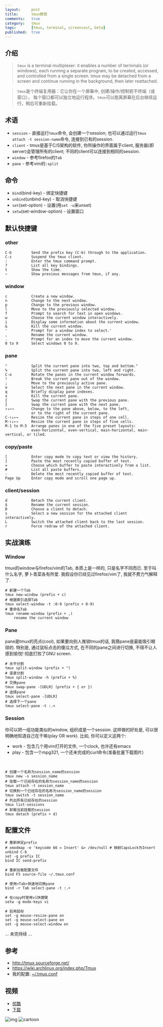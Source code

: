 ```yaml
---
layout:     post
title:      tmux教程
comments:   true
category:   tmux
tags:       [tmux, terminal, screencast, beta]
published:  true
---
```


介绍
-------
> `tmux` is a terminal multiplexer: it enables a number of terminals (or windows),
> each running a separate program, to be created, accessed, and controlled from a
> single screen. tmux may be detached from a screen and continue running in the
> background, then later reattached.

> `tmux`是个终端复用器：它让你在一个屏幕中, 创建/操作/控制若干终端（或窗口），
> 每个窗口都可以独立地运行程序。`tmux`可以脱离屏幕在后台继续运行，稍后可重新挂载。

术语
-------
- `session` - 直接运行`tmux`命令, 会创建一个session;
  也可以通过运行`tmux attach -t session-name`命令, 连接到已有的session.
- `client` - tmux是基于C/S架构的软件, 你所操作的界面属于client,
  服务器(即server)会管理所有的client; 不同的client可以连接到相同的session.
- `window` - 参考firefox的`Tab`
- `pane` - 参考vim的`:split`

命令
----
- `bind`(bind-key) - 绑定快捷键
- `unbind`(unbind-key) - 取消快捷键
- `set`(set-option) - 设置(用`set -u`来unset)
- `setw`(set-window-option) - 设置窗口

默认快捷键
----------
### other
    C-b         Send the prefix key (C-b) through to the application.
    C-z         Suspend the tmux client.
    :           Enter the tmux command prompt.
    ?           List all key bindings.
    t           Show the time.
    ~           Show previous messages from tmux, if any.

### window
    c           Create a new window.
    n           Change to the next window.
    p           Change to the previous window.
    l           Move to the previously selected window.
    f           Prompt to search for text in open windows.
    w           Choose the current window interactively.
    i           Display some information about the current window.
    &           Kill the current window.
    '           Prompt for a window index to select.'
    ,           Rename the current window.
    .           Prompt for an index to move the current window.
    0 to 9      Select windows 0 to 9.

### pane
    "           Split the current pane into two, top and bottom."
    %           Split the current pane into two, left and right.
    C-o         Rotate the panes in the current window forwards.
    !           Break the current pane out of the window.
    ;           Move to the previously active pane.
    o           Select the next pane in the current window.
    q           Briefly display pane indexes.
    x           Kill the current pane.
    {           Swap the current pane with the previous pane.
    }           Swap the current pane with the next pane.
    ↑↓←→        Change to the pane above, below, to the left,
                or to the right of the current pane.
    C-↑↓←→      Resize the current pane in steps of one cell.
    M-↑↓←→      Resize the current pane in steps of five cells.
    M-1 to M-5  Arrange panes in one of the five preset layouts:
                even-horizontal, even-vertical, main-horizontal, main-vertical, or tiled.

### copy/paste
    [           Enter copy mode to copy text or view the history.
    ]           Paste the most recently copied buffer of text.
    =           Choose which buffer to paste interactively from a list.
    #           List all paste buffers.
    -           Delete the most recently copied buffer of text.
    Page Up     Enter copy mode and scroll one page up.

### client/session
    d           Detach the current client.
    $           Rename the current session.
    D           Choose a client to detach.
    s           Select a new session for the attached client interactively.
    L           Switch the attached client back to the last session.
    r           Force redraw of the attached client.

实战演练
--------
### Window

tmux的window与firefox/vim的Tab, 本质上是一样的, 只是名字不同而已.
至于叫什么名字, 萝卜青菜各有所爱.
我假设你已经见过firefox/vim了, 我就不费力气解释了.

    # 新建一个Tab
    tmux new-window (prefix + c)
    # 根据索引选择Tab
    tmux select-window -t :0-9 (prefix + 0-9)
    # 重命名Tab
    tmux rename-window (prefix + ,)
        rename the current window

### Pane

pane是tmux的亮点(cool), 如果要向别人推销tmux的话, 我猜pane是最能吸引眼球的.
特别是, 通过鼠标点击的傻瓜方式, 在不同的pane之间进行切换, 不得不让人感到愉悦!
彻底打败了GNU screen.

    # 水平分割
    tmux split-window (prefix + ")
    # 竖直分割
    tmux split-window -h (prefix + %)
    # 交换pane
    tmux swap-pane -[UDLR] (prefix + { or })
    # 选择pane
    tmux select-pane -[UDLR]
    # 选择下一个pane
    tmux select-pane -t :.+

### Session

你可以把一组功能类似的window, 组织成是一个session.
这样做的好处是, 可以很明确地知道自己在干嘛(play OR work).
比如, 你可以定义这两个:

- work - 包含几个用vim打开的文件, 一个clock, 也许还有emacs
- play - 包含一个mpg321, 一个还未完成的curl命令(准备批量下载图片)

<br>

    # 创建一个名称为session_name的session
    tmux new -s session_name
    # 挂载一个已经存在的名称为session_name的session
    tmux attach -t session_name
    # 切换到一个已经存在的名称为session_name的session
    tmux switch -t session_name
    # 列出所有已经存在的session
    tmux list-sessions
    # 卸载当前挂载的session
    tmux detach (prefix + d)

配置文件
------------

    # 重新绑定prefix
    # xmodmap -e 'keycode 66 = Insert' &> /dev/null # 映射CapsLock为Insert
    unbind C-b
    set -g prefix IC
    bind IC send-prefix

    # 重新加载配置文件
    bind F5 source-file ~/.tmux.conf

    # 使用<Tab>快速地切换pane
    bind -r Tab select-pane -t :.+

    # 在copy时使用vi快捷键
    setw -g mode-keys vi

    # 启用鼠标
    set -g mouse-resize-pane on
    set -g mouse-select-pane on
    set -g mouse-select-window on

... 未完待续 ...

参考
----
- <http://tmux.sourceforge.net/>
- <https://wiki.archlinux.org/index.php/Tmux>
- 我的配置: [~/.tmux.conf](https://raw.github.com/gotovoid/dot/master/.tmux.conf)

视频
----
- [优酷](http://v.youku.com/v_show/id_XNDA1NTM1MDQ0.html)
- [下载](http://ubuntuone.com/7HUPgFOU7kbBPvkSjlsrpd)

![img](http://upload.wikimedia.org/wikipedia/commons/thumb/5/50/Tmux.png/320px-Tmux.png)
![cartoon](http://media.pragprog.com/images/cms/bhtmux-cartoon.jpg)
